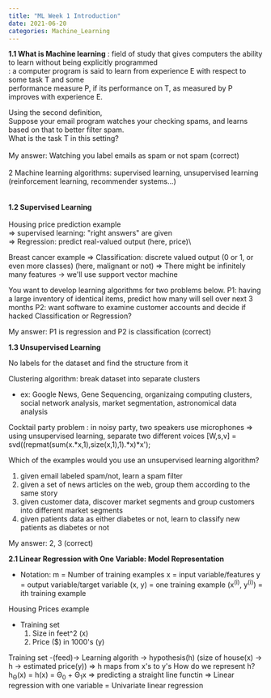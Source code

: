 ```yaml
---
title: "ML Week 1 Introduction"
date: 2021-06-20
categories: Machine_Learning
---
```

**1.1 What is Machine learning**
: field of study that gives computers the ability to learn without being explicitly programmed\
: a computer program is said to learn from experience E with respect to some task T and some\
  performance measure P, if its performance on T, as measured by P improves with experience E.

Using the second definition,\
Suppose your email program watches your checking spams, and learns based on that to better filter spam.\
What is the task T in this setting?\
\
My answer: Watching you label emails as spam or not spam (correct)\
\
2 Machine learning algorithms: supervised learning, unsupervised learning\
                               (reinforcement learning, recommender systems...)\
\
\
**1.2 Supervised Learning**\
\
Housing price prediction example\
=> supervised learning: "right answers" are given\
=> Regression: predict real-valued output (here, price)\

Breast cancer example
=> Classification: discrete valued output (0 or 1, or even more classes) (here, malignant or not)
=> There might be infinitely many features -> we'll use support vector machine

You want to develop learning algorithms for two problems below.
P1: having a large inventory of identical items, predict how many will sell over next 3 months
P2: want software to examine customer accounts and decide if hacked
Classification or Regression?

My answer: P1 is regression and P2 is classification (correct)


**1.3 Unsupervised Learning**

No labels for the dataset and find the structure from it

Clustering algorithm: break dataset into separate clusters
* ex: Google News, Gene Sequencing, organizaing computing clusters, social network analysis,
      market segmentation, astronomical data analysis
      
Cocktail party problem
: in noisy party, two speakers use microphones
=> using unsupervised learning, separate two different voices
[W,s,v] = svd((repmat(sum(x.*x,1),size(x,1),1).*x)*x');

Which of the examples would you use an unsupervised learning algorithm?
1) given email labeled spam/not, learn a spam filter
2) given a set of news articles on the web, group them according to the same story
3) given customer data, discover market segments and group customers into different market segments
4) given patients data as either diabetes or not, learn to classify new patients as diabetes or not

My answer: 2, 3 (correct)


**2.1 Linear Regression with One Variable: Model Representation**

* Notation:
  m = Number of training examples
  x = input variable/features
  y = output variable/target variable
  (x, y) = one training example
  (x<sup>(i)</sup>, y<sup>(i)</sup>) = ith training example

Housing Prices example
- Training set
  1) Size in feet^2 (x)
  2) Price ($) in 1000's (y)

Training set -(feed)-> Learning algorith -> hypothesis(h)
                                          (size of house(x) -> h -> estimated price(y))
                                            => h maps from x's to y's
                                            How do we represent h?
                                            h<sub>Θ</sub>(x) = h(x) = Θ<sub>0</sub> + Θ<sub>1</sub>x
                                            => predicting a straight line functin
                                            => Linear regression with one variable
                                                = Univariate linear regression





